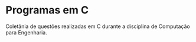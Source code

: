 # Programas em C
 Coletânia de questões realizadas em C durante a disciplina de Computação para Engenharia.
